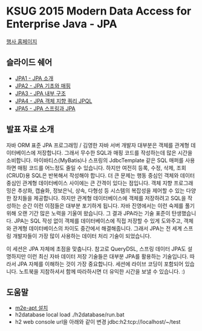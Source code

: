 # KSUG 2015 Modern Data Access for Enterprise Java - JPA

[행사 홈페이지](http://www.ksug.org/seminar/20150801/)

## 슬라이드 쉐어
- [JPA1 - JPA 소개](http://www.slideshare.net/zipkyh/ksug2015-jpa1-jpa-51213397)
- [JPA2 - JPA 기초와 매핑](http://www.slideshare.net/zipkyh/ksug2015-jpa2-jpa?related=1)
- [JPA3 - JPA 내부 구조](http://www.slideshare.net/zipkyh/ksug2015-jpa3-jpa?related=2)
- [JPA4 - JPA 객체 지향 쿼리 JPQL](http://www.slideshare.net/zipkyh/ksug2015-jpa4?related=3)
- [JPA5 - JPA 스프링과 JPA](http://www.slideshare.net/zipkyh/ksug2015-jpa5-jpa?related=4)

## 발표 자료 소개

자바 ORM 표준 JPA 프로그래밍 / 김영한
자바 서버 개발자 대부분은 객체를 관계형 데이터베이스에 저장합니다. 그래서 무수한 SQL과 매핑 코드를 작성하는데 많은 시간을 소비합니다. 마이바티스(MyBatis)나 스프링의 JdbcTemplate 같은 SQL 매퍼를 사용하면 매핑 코드를 어느정도 줄일 수 있습니다. 하지만 여전히 등록, 수정, 삭제, 조회(CRUD)용 SQL은 반복해서 작성해야 합니다.
더 큰 문제는 행동 중심인 객체와 데이터 중심인 관계형 데이터베이스 사이에는 큰 간격이 있다는 점입니다. 객체 지향 프로그래밍은 추상화, 캡슐화, 정보은닉, 상속, 다형성 등 시스템의 복잡성을 제어할 수 있는 다양한 장치들을 제공합니다. 하지만 관계형 데이터베이스에 객체를 저장하려고 SQL을 작성하는 순간 이런 이점들은 대부분 포기하게 됩니다. 자바 진영에서는 이런 숙제를 풀기 위해 오랜 기간 많은 노력을 기울여 왔습니다. 그 결과 JPA라는 기술 표준이 탄생했습니다. JPA는 SQL 작성 없이 객체를 데이터베이스에 직접 저장할 수 있게 도와주고, 객체와 관계형 데이터베이스의 차이도 중간에서 해결해줍니다. 그래서 JPA는 전 세계 스프링 개발자들이 가장 많이 사용하는 데이터 처리 기술이 되었습니다.

이 세션은 JPA 자체에 초점을 맞춥니다. 참고로 QueryDSL, 스프링 데이터 JPA도 설명하지만 이런 최신 자바 데이터 저장 기술들은 대부분 JPA를 활용하는 기술입니다. 따라서 JPA 자체를 이해하는 것이 가장 중요합니다.
세션에 라이브 코딩이 포함되어 있습니다. 노트북을 지참하셔서 함께 따라하시면 더 유익한 시간을 보낼 수 있습니다. :)

## 도움말
- [m2e-apt 설치](https://github.com/benelog/multiline/wiki/Maven-project-with-Eclipse)
- h2database local load
	./h2database/run.bat
- h2 web console url을 아래와 같이 변경
	jdbc:h2:tcp://localhost/~/test